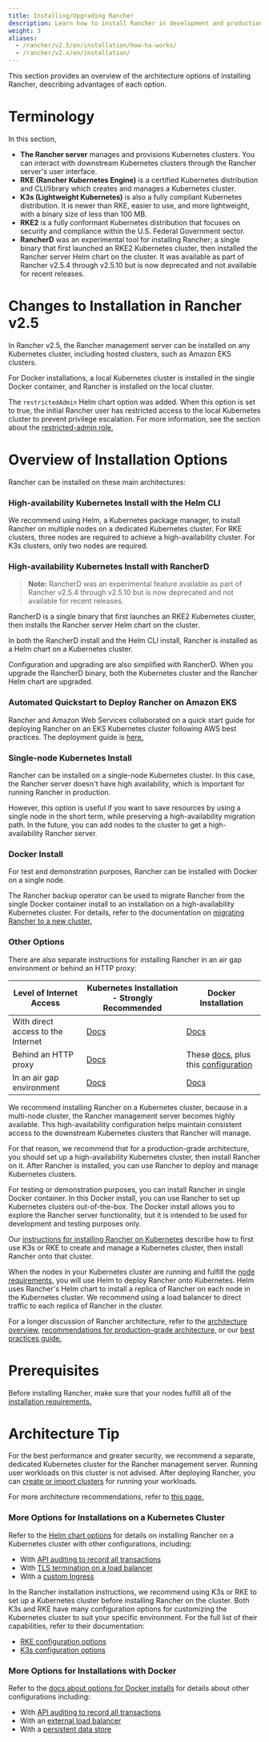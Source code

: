 ```yaml
---
title: Installing/Upgrading Rancher
description: Learn how to install Rancher in development and production environments. Read about single node and high availability installation
weight: 3
aliases:
  - /rancher/v2.5/en/installation/how-ha-works/
  - /rancher/v2.x/en/installation/
---
```


This section provides an overview of the architecture options of installing Rancher, describing advantages of each option.

# Terminology

In this section,

- **The Rancher server** manages and provisions Kubernetes clusters. You can interact with downstream Kubernetes clusters through the Rancher server's user interface.
- **RKE (Rancher Kubernetes Engine)** is a certified Kubernetes distribution and CLI/library which creates and manages a Kubernetes cluster.
- **K3s (Lightweight Kubernetes)** is also a fully compliant Kubernetes distribution. It is newer than RKE, easier to use, and more lightweight, with a binary size of less than 100 MB.
- **RKE2** is a fully conformant Kubernetes distribution that focuses on security and compliance within the U.S. Federal Government sector.
- **RancherD** was an experimental tool for installing Rancher; a single binary that first launched an RKE2 Kubernetes cluster, then installed the Rancher server Helm chart on the cluster. It was available as part of Rancher v2.5.4 through v2.5.10 but is now deprecated and not available for recent releases.

# Changes to Installation in Rancher v2.5

In Rancher v2.5, the Rancher management server can be installed on any Kubernetes cluster, including hosted clusters, such as Amazon EKS clusters.

For Docker installations, a local Kubernetes cluster is installed in the single Docker container, and Rancher is installed on the local cluster.

The `restrictedAdmin` Helm chart option was added. When this option is set to true, the initial Rancher user has restricted access to the local Kubernetes cluster to prevent privilege escalation. For more information, see the section about the [restricted-admin role.](../how-to-guides/advanced-user-guides/authentication-permissions-and-global-configuration/manage-role-based-access-control-rbac/global-permissions.md#restricted-admin)

# Overview of Installation Options

Rancher can be installed on these main architectures:

### High-availability Kubernetes Install with the Helm CLI

We recommend using Helm, a Kubernetes package manager, to install Rancher on multiple nodes on a dedicated Kubernetes cluster. For RKE clusters, three nodes are required to achieve a high-availability cluster. For K3s clusters, only two nodes are required.

### High-availability Kubernetes Install with RancherD

> **Note:** RancherD was an experimental feature available as part of Rancher v2.5.4 through v2.5.10 but is now deprecated and not available for recent releases.

RancherD is a single binary that first launches an RKE2 Kubernetes cluster, then installs the Rancher server Helm chart on the cluster.

In both the RancherD install and the Helm CLI install, Rancher is installed as a Helm chart on a Kubernetes cluster.

Configuration and upgrading are also simplified with RancherD. When you upgrade the RancherD binary, both the Kubernetes cluster and the Rancher Helm chart are upgraded.

### Automated Quickstart to Deploy Rancher on Amazon EKS

Rancher and Amazon Web Services collaborated on a quick start guide for deploying Rancher on an EKS Kubernetes cluster following AWS best practices. The deployment guide is [here.](https://aws-quickstart.github.io/quickstart-eks-rancher/)

### Single-node Kubernetes Install

Rancher can be installed on a single-node Kubernetes cluster. In this case, the Rancher server doesn't have high availability, which is important for running Rancher in production.

However, this option is useful if you want to save resources by using a single node in the short term, while preserving a high-availability migration path. In the future, you can add nodes to the cluster to get a high-availability Rancher server.

### Docker Install

For test and demonstration purposes, Rancher can be installed with Docker on a single node.

The Rancher backup operator can be used to migrate Rancher from the single Docker container install to an installation on a high-availability Kubernetes cluster. For details, refer to the documentation on [migrating Rancher to a new cluster.](../how-to-guides/new-user-guides/backup-restore-and-disaster-recovery/migrate-rancher-to-new-cluster.md)

### Other Options

There are also separate instructions for installing Rancher in an air gap environment or behind an HTTP proxy:

| Level of Internet Access           | Kubernetes Installation - Strongly Recommended                | Docker Installation                             |
| ---------------------------------- | ------------------------------ | ---------- |
| With direct access to the Internet | [Docs](install-upgrade-on-a-kubernetes-cluster.md) | [Docs](rancher-on-a-single-node-with-docker.md)                                                                                     |
| Behind an HTTP proxy                | [Docs](rancher-behind-an-http-proxy.md) |  These [docs,](rancher-on-a-single-node-with-docker.md) plus this [configuration](../reference-guides/single-node-rancher-in-docker/http-proxy-configuration.md) |
| In an air gap environment          | [Docs](air-gapped-helm-cli-install.md)                                                                                                                               | [Docs](air-gapped-helm-cli-install.md)                                                                                         |

We recommend installing Rancher on a Kubernetes cluster, because in a multi-node cluster, the Rancher management server becomes highly available. This high-availability configuration helps maintain consistent access to the downstream Kubernetes clusters that Rancher will manage.

For that reason, we recommend that for a production-grade architecture, you should set up a high-availability Kubernetes cluster, then install Rancher on it. After Rancher is installed, you can use Rancher to deploy and manage Kubernetes clusters.

For testing or demonstration purposes, you can install Rancher in single Docker container. In this Docker install, you can use Rancher to set up Kubernetes clusters out-of-the-box. The Docker install allows you to explore the Rancher server functionality, but it is intended to be used for development and testing purposes only.

Our [instructions for installing Rancher on Kubernetes](install-upgrade-on-a-kubernetes-cluster.md) describe how to first use K3s or RKE to create and manage a Kubernetes cluster, then install Rancher onto that cluster.

When the nodes in your Kubernetes cluster are running and fulfill the [node requirements,](installation-requirements.md) you will use Helm to deploy Rancher onto Kubernetes. Helm uses Rancher's Helm chart to install a replica of Rancher on each node in the Kubernetes cluster. We recommend using a load balancer to direct traffic to each replica of Rancher in the cluster.

For a longer discussion of Rancher architecture, refer to the [architecture overview,](rancher-manager-architecture.md) [recommendations for production-grade architecture,](../reference-guides/rancher-manager-architecture/architecture-recommendations.md) or our [best practices guide.](../reference-guides/best-practices/rancher-server/tips-for-running-rancher.md)

# Prerequisites
Before installing Rancher, make sure that your nodes fulfill all of the [installation requirements.](installation-requirements.md)

# Architecture Tip

For the best performance and greater security, we recommend a separate, dedicated Kubernetes cluster for the Rancher management server. Running user workloads on this cluster is not advised. After deploying Rancher, you can [create or import clusters](kubernetes-clusters-in-rancher-setup.md) for running your workloads.

For more architecture recommendations, refer to [this page.](../reference-guides/rancher-manager-architecture/architecture-recommendations.md)

### More Options for Installations on a Kubernetes Cluster

Refer to the [Helm chart options](../reference-guides/installation-references/helm-chart-options.md) for details on installing Rancher on a Kubernetes cluster with other configurations, including:

- With [API auditing to record all transactions](../reference-guides/installation-references/helm-chart-options.md#api-audit-log)
- With [TLS termination on a load balancer](../reference-guides/installation-references/helm-chart-options.md#external-tls-termination)
- With a [custom Ingress](../reference-guides/installation-references/helm-chart-options.md#customizing-your-ingress)

In the Rancher installation instructions, we recommend using K3s or RKE to set up a Kubernetes cluster before installing Rancher on the cluster. Both K3s and RKE have many configuration options for customizing the Kubernetes cluster to suit your specific environment. For the full list of their capabilities, refer to their documentation:

- [RKE configuration options](https://rancher.com/docs/rke/latest/en/config-options/)
- [K3s configuration options](https://rancher.com/docs/k3s/latest/en/installation/install-options/)

### More Options for Installations with Docker

Refer to the [docs about options for Docker installs](rancher-on-a-single-node-with-docker.md) for details about other configurations including:

- With [API auditing to record all transactions](../reference-guides/single-node-rancher-in-docker/advanced-options.md#api-audit-log)
- With an [external load balancer](../getting-started/installation-and-upgrade/advanced-options/advanced-use-cases/configure-layer-7-nginx-load-balancer.md/)
- With a [persistent data store](../reference-guides/single-node-rancher-in-docker/advanced-options.md#persistent-data)

